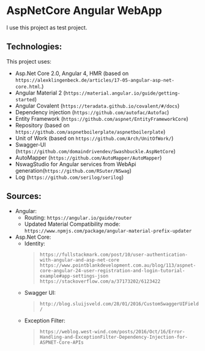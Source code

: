 # AspNetCore Angular WebApp

I use this project as test project. 

## Technologies:
This project uses:
- Asp.Net Core 2.0, Angular 4, HMR (based on `https://alexklingenbeck.de/articles/17-05-angular-asp-net-core.html`.)
- Angular Material 2 (`https://material.angular.io/guide/getting-started`)
- Angular Covalent (`https://teradata.github.io/covalent/#/docs`)
- Dependency injection (`https://github.com/autofac/Autofac`)
- Entity Framework (`https://github.com/aspnet/EntityFrameworkCore`)
- Repository (based on `https://github.com/aspnetboilerplate/aspnetboilerplate`)
- Unit of Work (based on `https://github.com/Arch/UnitOfWork/`)
- Swagger-UI (`https://github.com/domaindrivendev/Swashbuckle.AspNetCore`)
- AutoMapper (`https://github.com/AutoMapper/AutoMapper`)
- NswagStudio for Angular services from WebApi generation(`https://github.com/RSuter/NSwag`)
- Log (`https://github.com/serilog/serilog`)

## Sources:
- Angular:
  * Routing: `https://angular.io/guide/router`
  * Updated Material Compatibility mode: `https://www.npmjs.com/package/angular-material-prefix-updater`
- Asp.Net Core:
  * Identity: 
      > `https://fullstackmark.com/post/10/user-authentication-with-angular-and-asp-net-core`
      > `https://www.pointblankdevelopment.com.au/blog/113/aspnet-core-angular-24-user-registration-and-login-tutorial-example#app-settings-json`
      > `https://stackoverflow.com/a/37173202/6123422`
  * Swagger UI:
      > `http://blog.sluijsveld.com/28/01/2016/CustomSwaggerUIField/`
  * Exception Filter:
      > `https://weblog.west-wind.com/posts/2016/Oct/16/Error-Handling-and-ExceptionFilter-Dependency-Injection-for-ASPNET-Core-APIs`
